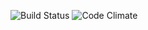 ![Build Status](https://codeship.com/projects/83a808e0-0f28-0135-07fc-6e1e0c265962/status?branch=master)
![Code Climate](https://codeclimate.com/github/taylordorin/recipe-box.png)
